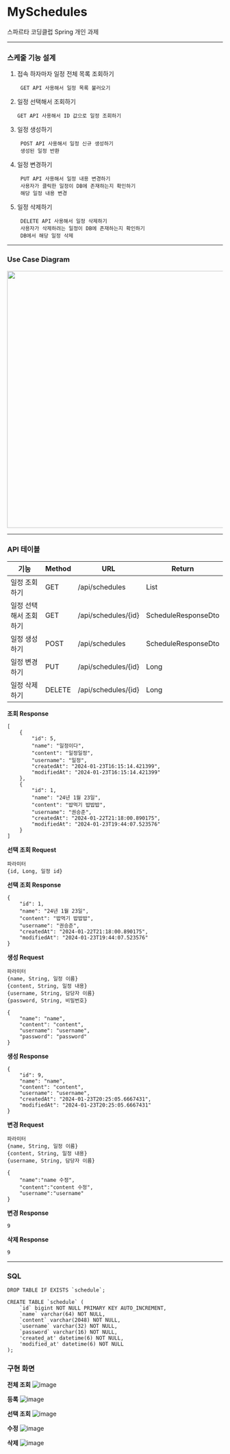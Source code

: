 # MySchedules
스파르타 코딩클럽 Spring 개인 과제

---

### 스케줄 기능 설계

1. 접속 하자마자 일정 전체 목록 조회하기
   
        GET API 사용해서 일정 목록 불러오기

2. 일정 선택해서 조회하기

       GET API 사용해서 ID 값으로 일정 조회하기
   
3. 일정 생성하기
   
        POST API 사용해서 일정 신규 생성하기
        생성된 일정 반환
   
4. 일정 변경하기
   
        PUT API 사용해서 일정 내용 변경하기
        사용자가 클릭한 일정이 DB에 존재하는지 확인하기
        해당 일정 내용 변경
   
5. 일정 삭제하기
   
        DELETE API 사용해서 일정 삭제하기
        사용자가 삭제하려는 일정이 DB에 존재하는지 확인하기
        DB에서 해당 일정 삭제

---

### Use Case Diagram

<image src = 'https://github.com/SeungJun-Kwon/MySchedules/assets/80217301/4f81f241-72c8-428e-9850-e29b55400acd' width = 600>

---

### API 테이블

|기능|Method|URL|Return|
|------|---|---|---|
|일정 조회하기|GET|/api/schedules|List<ScheduleResponseDto>|
|일정 선택해서 조회하기|GET|/api/schedules/{id}|ScheduleResponseDto|
|일정 생성하기|POST|/api/schedules|ScheduleResponseDto|
|일정 변경하기|PUT|/api/schedules/{id}|Long|
|일정 삭제하기|DELETE|/api/schedules/{id}|Long|

**조회 Response**

```
[
    {
        "id": 5,
        "name": "일정이다",
        "content": "일정일정",
        "username": "일정",
        "createdAt": "2024-01-23T16:15:14.421399",
        "modifiedAt": "2024-01-23T16:15:14.421399"
    },
    {
        "id": 1,
        "name": "24년 1월 23일",
        "content": "밥먹기 밥밥밥",
        "username": "권승준",
        "createdAt": "2024-01-22T21:18:00.890175",
        "modifiedAt": "2024-01-23T19:44:07.523576"
    }
]
```

**선택 조회 Request**

```
파라미터  
{id, Long, 일정 id}
```

**선택 조회 Response**

```
{
    "id": 1,
    "name": "24년 1월 23일",
    "content": "밥먹기 밥밥밥",
    "username": "권승준",
    "createdAt": "2024-01-22T21:18:00.890175",
    "modifiedAt": "2024-01-23T19:44:07.523576"
}
```

**생성 Request**

```
파라미터  
{name, String, 일정 이름}  
{content, String, 일정 내용}  
{username, String, 담당자 이름}  
{password, String, 비밀번호}

{
    "name": "name",
    "content": "content",
    "username": "username",
    "password": "password"
}
```

**생성 Response**

```
{
    "id": 9,
    "name": "name",
    "content": "content",
    "username": "username",
    "createdAt": "2024-01-23T20:25:05.6667431",
    "modifiedAt": "2024-01-23T20:25:05.6667431"
}
```

**변경 Request**

```
파라미터  
{name, String, 일정 이름}  
{content, String, 일정 내용}  
{username, String, 담당자 이름}

{
    "name":"name 수정",
    "content":"content 수정",
    "username":"username"
}
```

**변경 Response**

```
9
```

**삭제 Response**

```
9
```

---

### SQL

```
DROP TABLE IF EXISTS `schedule`;

CREATE TABLE `schedule` (
	`id` bigint	NOT NULL PRIMARY KEY AUTO_INCREMENT,
	`name` varchar(64) NOT NULL,
	`content` varchar(2048) NOT NULL,
	`username` varchar(32) NOT NULL,
	`password` varchar(16) NOT NULL,
	'created_at' datetime(6) NOT NULL,
	'modified_at' datetime(6) NOT NULL
);
```

### 구현 화면

**전체 조회**
![image](https://github.com/SeungJun-Kwon/MySchedules/assets/80217301/09720c95-1921-414c-b8fa-497a41e329b6)

**등록**
![image](https://github.com/SeungJun-Kwon/MySchedules/assets/80217301/1fe7f977-d05c-4240-9b71-3ac830cf0cb5)

**선택 조회**
![image](https://github.com/SeungJun-Kwon/MySchedules/assets/80217301/5f3a0f4e-0bee-4a52-9ea3-7da4a823dd44)

**수정**
![image](https://github.com/SeungJun-Kwon/MySchedules/assets/80217301/e30dc9b0-3636-453c-85ce-9f0b3e7f6c8f)

**삭제**
![image](https://github.com/SeungJun-Kwon/MySchedules/assets/80217301/4a163237-f496-48b9-8f94-6cb8fc2dd647)
